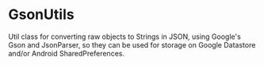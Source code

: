 # GsonUtils
Util class for converting raw objects to Strings in JSON, using Google's Gson and JsonParser, so they can be used for storage on Google Datastore and/or Android SharedPreferences.
